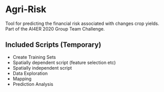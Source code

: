 # Agri-Risk
Tool for predicting the financial risk associated with changes crop yields. Part of the AI4ER 2020 Group Team Challenge.


## Included Scripts (Temporary)
* Create Training Sets
* Spatially dependent script (feature selection etc)
* Spatially independent script
* Data Exploration
* Mapping
* Prediction Analysis
